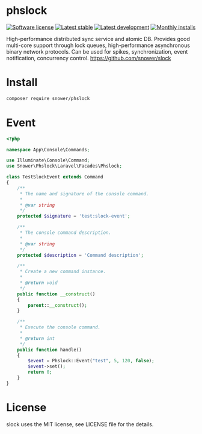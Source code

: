 # phslock
          
[![Software license][ico-license]](LICENSE)
[![Latest stable][ico-version-stable]][link-packagist] 
[![Latest development][ico-version-dev]][link-packagist]
[![Monthly installs][ico-downloads-monthly]][link-downloads]

High-performance distributed sync service and atomic DB. Provides good multi-core support through lock queues, high-performance asynchronous binary network protocols. Can be used for spikes, synchronization, event notification, concurrency control. https://github.com/snower/slock

# Install

```bash
composer require snower/phslock
```

# Event

```php
<?php

namespace App\Console\Commands;

use Illuminate\Console\Command;
use Snower\Phslock\Laravel\Facades\Phslock;

class TestSlockEvent extends Command
{
    /**
     * The name and signature of the console command.
     *
     * @var string
     */
    protected $signature = 'test:slock-event';

    /**
     * The console command description.
     *
     * @var string
     */
    protected $description = 'Command description';

    /**
     * Create a new command instance.
     *
     * @return void
     */
    public function __construct()
    {
        parent::__construct();
    }

    /**
     * Execute the console command.
     *
     * @return int
     */
    public function handle()
    {
        $event = Phslock::Event("test", 5, 120, false);
        $event->set();
        return 0;
    }
}

```

# License

slock uses the MIT license, see LICENSE file for the details.

[ico-license]: https://img.shields.io/github/license/snower/phslock.svg?style=flat-square
[ico-version-stable]: https://img.shields.io/packagist/v/snower/phslock.svg?style=flat-square
[ico-version-dev]: https://img.shields.io/packagist/vpre/snower/phslock.svg?style=flat-square
[ico-downloads-monthly]: https://img.shields.io/packagist/dm/snower/phslock.svg?style=flat-square

[link-packagist]: https://packagist.org/packages/snower/phslock
[link-downloads]: https://packagist.org/packages/snower/phslock/stats

